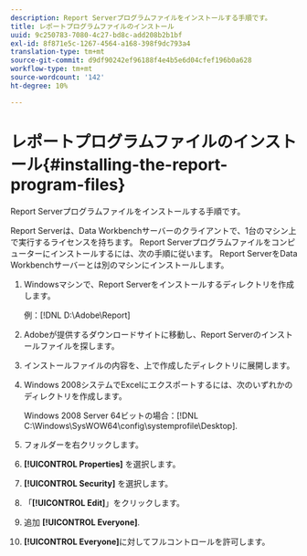 ```yaml
---
description: Report Serverプログラムファイルをインストールする手順です。
title: レポートプログラムファイルのインストール
uuid: 9c250783-7080-4c27-bd8c-add208b2b1bf
exl-id: 8f871e5c-1267-4564-a168-398f9dc793a4
translation-type: tm+mt
source-git-commit: d9df90242ef96188f4e4b5e6d04cfef196b0a628
workflow-type: tm+mt
source-wordcount: '142'
ht-degree: 10%

---
```


# レポートプログラムファイルのインストール{#installing-the-report-program-files}

Report Serverプログラムファイルをインストールする手順です。

Report Serverは、Data Workbenchサーバーのクライアントで、1台のマシン上で実行するライセンスを持ちます。 Report Serverプログラムファイルをコンピューターにインストールするには、次の手順に従います。 Report ServerをData Workbenchサーバーとは別のマシンにインストールします。

1. Windowsマシンで、Report Serverをインストールするディレクトリを作成します。

   例：[!DNL D:\Adobe\Report]

1. Adobeが提供するダウンロードサイトに移動し、Report Serverのインストールファイルを探します。
1. インストールファイルの内容を、上で作成したディレクトリに展開します。
1. Windows 2008システムでExcelにエクスポートするには、次のいずれかのディレクトリを作成します。

   Windows 2008 Server 64ビットの場合：[!DNL C:\Windows\SysWOW64\config\systemprofile\Desktop].

1. フォルダーを右クリックします。
1. **[!UICONTROL Properties]** を選択します。
1. **[!UICONTROL Security]** を選択します。
1. 「**[!UICONTROL Edit]**」をクリックします。
1. 追加 **[!UICONTROL Everyone]**.
1. **[!UICONTROL Everyone]**&#x200B;に対してフルコントロールを許可します。
